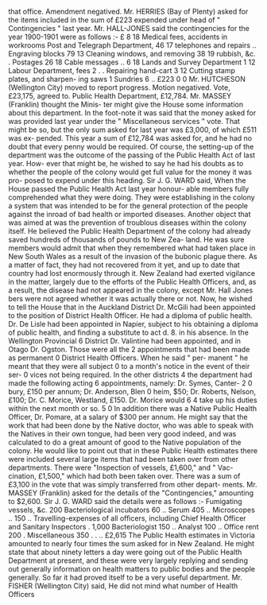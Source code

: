 that office. Amendment negatived. Mr. HERRIES (Bay of Plenty) asked for the items included in the sum of £223 expended under head of " Contingencies " last year. Mr. HALL-JONES said the contingencies for the year 1900-1901 were as follows :- £ 8 18 Medical fees, accidents in workrooms Post and Telegraph Department, 46 17 telephones and repairs .. Engraving blocks 79 13 Cleaning windows, and removing 38 19 rubbish, &c. . Postages 26 18 Cable messages .. 6 18 Lands and Survey Department 1 12 Labour Department, fees 2 . . Repairing hand-cart 3 12 Cutting stamp plates, and sharpen- ing saws 1 Sundries 6 .. £223 0 0 Mr. HUTCHESON (Wellington City) moved to report progress. Motion negatived. Vote, £23,175, agreed to. Public Health Department, £12,784. Mr. MASSEY (Franklin) thought the Minis- ter might give the House some information about this department. In the foot-note it was said that the money asked for was provided last year under the " Miscellaneous services " vote. That might be so, but the only sum asked for last year was £3,000, of which £511 was ex- pended. This year a sum of £12,784 was asked for, and he had no doubt that every penny would be required. Of course, the setting-up of the department was the outcome of the passing of the Public Health Act of last year. How- ever that might be, he wished to say he had his doubts as to whether the people of the colony would get full value for the money it was pro- posed to expend under this heading. Sir J. G. WARD said, When the House passed the Public Health Act last year honour- able members fully comprehended what they were doing. They were establishing in the colony a system that was intended to be for the general protection of the people against the inroad of bad health or imported diseases. Another object that was aimed at was the prevention of troublous diseases within the colony itself. He believed the Public Health Department of the colony had already saved hundreds of thousands of pounds to New Zea- land. He was sure members would admit that when they remembered what had taken place in New South Wales as a result of the invasion of the bubonic plague there. As a matter of fact, they had not recovered from it yet, and up to date that country had lost enormously through it. New Zealand had exerted vigilance in the matter, largely due to the efforts of the Public Health Officers, and, as a result, the disease had not appeared in the colony, except Mr. Hall Jones bers were not agreed whether it was actually there or not. Now, he wished to tell the House that in the Auckland District Dr. McGili had been appointed to the position of District Health Officer. He had a diploma of public health. Dr. De Lisle had been appointed in Napier, subject to his obtaining a diploma of public health, and finding a substitute to act d. 8. in his absence. In the Wellington Provincial 6 District Dr. Valintine had been appointed, and in Otago Dr. Ogston. Those were all the 2 appointments that had been made as permanent 0 District Health Officers. When he said " per- manent " he meant that they were all subject 0 to a month's notice in the event of their ser- 0 vices not being required. In the other districts 4 the department had made the following acting 6 appointments, namely: Dr. Symes, Canter- 2 0 bury, £150 per annum; Dr. Anderson, Blen 0 heim, $50; Dr. Roberts, Nelson, £100; Dr. C. Morice, Westland, £150. Dr. Morice would 6 4 take up his duties within the next month or so. 5 0 In addition there was a Native Public Health Officer, Dr. Pomare, at a salary of $300 per annum. He might say that the work that had been done by the Native doctor, who was able to speak with the Natives in their own tongue, had been very good indeed, and was calculated to do a great amount of good to the Native population of the colony. He would like to point out that in these Public Health estimates there were included several large items that had been taken over from other departments. There were "Inspection of vessels, £1,600," and " Vac- cination, £1,500," which had both been taken over. There was a sum of £3,100 in the vote that was simply transferred from other depart- ments. Mr. MASSEY (Franklin) asked for the details of the "Contingencies," amounting to $2,600. Sir J. G. WARD said the details were as follows :- Fumigating vessels, &c. 200 Bacteriological incubators 60 .. Serum 405 .. Microscopes .. 150 .. Travelling-expenses of all officers, including Chief Health Officer and Sanitary Inspectors . 1,000 Bacteriologist 150 .. Analyst 100 .. Office rent 200 . Miscellaneous 350 . . .. £2,615 The Public Health estimates in Victoria amounted to nearly four times the sum asked for in New Zealand. He might state that about ninety letters a day were going out of the Public Health Department at present, and these were very largely replying and sending out generally information on health matters to public bodies and the people generally. So far it had proved itself to be a very useful department. Mr. FISHER (Wellington City) said, He did not mind what number of Health Officers 